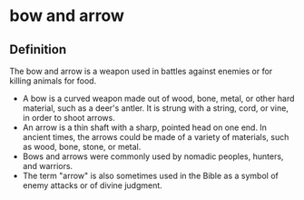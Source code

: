 # bow and arrow

## Definition

The bow and arrow is a weapon used in battles against enemies or for killing animals for food.

* A bow is a curved weapon made out of wood, bone, metal, or other hard material, such as a deer's antler. It is strung with a string, cord, or vine, in order to shoot arrows.
* An arrow is a thin shaft with a sharp, pointed head on one end. In ancient times, the arrows could be made of a variety of materials, such as wood, bone, stone, or metal.
* Bows and arrows were commonly used by nomadic peoples, hunters, and warriors.
* The term "arrow" is also sometimes used in the Bible as a symbol of enemy attacks or of divine judgment.